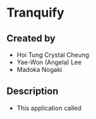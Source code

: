 # Tranquify

## Created by
- Hoi Tung Crystal Cheung
- Yae-Won (Angela) Lee
- Madoka Nogaki

## Description
- This application called 